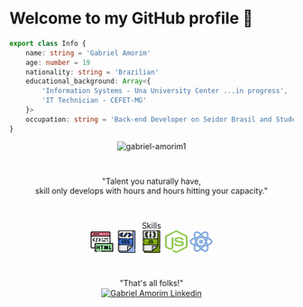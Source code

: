 <p align="center" style="text-align: center;">
<h1> Welcome to my GitHub profile 👋 </h1>
</p>

<!-- ABOUT OF ME -->
```ts
export class Info { 
    name: string = 'Gabriel Amorim'
    age: number = 19
    nationality: string = 'Brazilian'
    educational_background: Array<{
        'Information Systems - Una University Center ...in progress',
        'IT Technician - CEFET-MG'
    }>
    occupation: string = 'Back-end Developer on Seidor Brasil and Student'
}
```

<p align="center">
    <img src="https://github-readme-stats.vercel.app/api?username=gabriel-amorim1&show_icons=true"
        alt="gabriel-amorim1" />
</p>

<!-- MOTIVATIONAL PHRASE -->
<br>
<p align="center">
    "Talent you naturally have, <br>skill only develops with hours and hours hitting your capacity."
</p>
<br>

<!-- Skills -->
<p align="center">
    Skills
    <br>
    <img align="center"
        src=".github/html.svg"
        alt="HTML" height="40" width="40" />
    <img align="center"
        src=".github/css.svg"
        alt="CSS" height="40" width="40" />
    <img align="center"
        src=".github/js.svg"
        alt="JavaScript" height="40" width="40" />
    <img align="center"
        src=".github/node.svg"
        alt="Node.js" height="40" width="40" />
    <img align="center"
        src=".github/react.svg"
        alt="React" height="40" width="40" />



</p>
<br>
<!-- FOOTER -->
<p align="center">
    "That's all folks!"
    <br>
    <a href="https://www.linkedin.com/in/gabriel-amorim-b51a5a1a6/" target="blank">
        <img align="center" src="https://cdn.jsdelivr.net/npm/simple-icons@3.0.1/icons/linkedin.svg"
            alt="Gabriel Amorim Linkedin" height="20" width="20" />
    </a>
</p>
